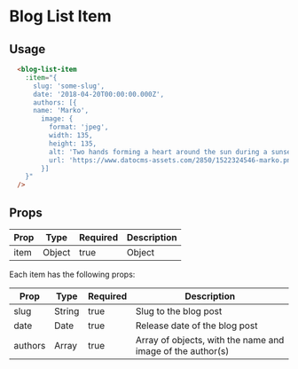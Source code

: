 # Blog List Item


## Usage

```html
  <blog-list-item
    :item="{                           
      slug: 'some-slug',
      date: '2018-04-20T00:00:00.000Z',
      authors: [{
      name: 'Marko',
        image: {
          format: 'jpeg',
          width: 135,
          height: 135,
          alt: 'Two hands forming a heart around the sun during a sunset',
          url: 'https://www.datocms-assets.com/2850/1522324546-marko.png?fit=crop&h=135&w=135',
        }]
    }"
  />
```

## Props

| Prop | Type | Required | Description |
| --- | --- | --- | --- |
| item | Object | true | Object |

Each item has the following props:

| Prop | Type | Required | Description |
| --- | --- | --- | --- |
| slug | String | true | Slug to the blog post |
| date | Date | true | Release date of the blog post |
| authors | Array | true | Array of objects, with the name and image of the author(s) |
